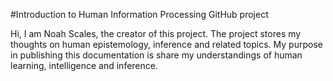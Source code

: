 #Introduction to Human Information Processing GitHub project

Hi, I am Noah Scales, the creator of this project. The project stores my thoughts on human epistemology, inference and related topics. My purpose in publishing this documentation is share my understandings of human learning, intelligence and inference. 
